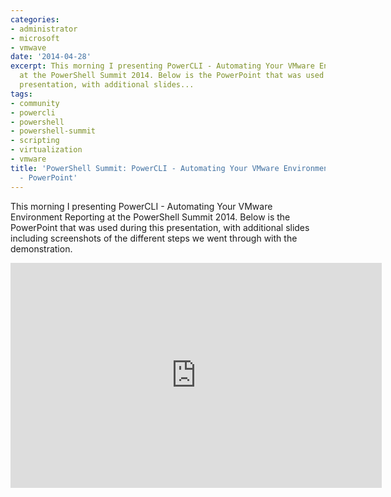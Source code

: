 ```yaml
---
categories:
- administrator
- microsoft
- vmwave
date: '2014-04-28'
excerpt: This morning I presenting PowerCLI - Automating Your VMware Environment Reporting
  at the PowerShell Summit 2014. Below is the PowerPoint that was used during this
  presentation, with additional slides...
tags:
- community
- powercli
- powershell
- powershell-summit
- scripting
- virtualization
- vmware
title: 'PowerShell Summit: PowerCLI - Automating Your VMware Environment Reporting
  - PowerPoint'
---
```


This morning I presenting PowerCLI - Automating Your VMware Environment Reporting at the PowerShell Summit 2014. Below is the PowerPoint that was used during this presentation, with additional slides including screenshots of the different steps we went through with the demonstration.

<iframe width="594" height="360" src="https://onedrive.live.com/embed?cid=9CE6817C08D7DE07&amp;resid=9CE6817C08D7DE07%214326&amp;authkey=AKQsbU6I7rFahck&amp;em=2" frameborder="0" scrolling="no"></iframe>
